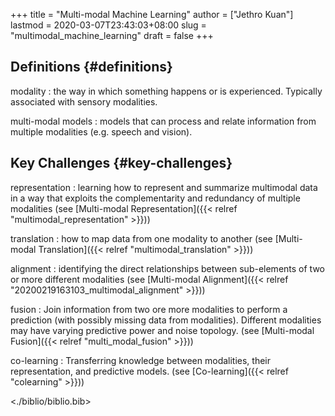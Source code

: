 +++
title = "Multi-modal Machine Learning"
author = ["Jethro Kuan"]
lastmod = 2020-03-07T23:43:03+08:00
slug = "multimodal_machine_learning"
draft = false
+++

## Definitions {#definitions}

modality
: the way in which something happens or is experienced.
    Typically associated with sensory modalities.

multi-modal models
: models that can process and relate information
    from multiple modalities (e.g. speech and vision).


## Key Challenges {#key-challenges}

representation
: learning how to represent and summarize multimodal
    data in a way that exploits the complementarity and redundancy of
    multiple modalities (see [Multi-modal Representation]({{< relref "multimodal_representation" >}}))

translation
: how to map data from one modality to another (see
    [Multi-modal Translation]({{< relref "multimodal_translation" >}}))

alignment
: identifying the direct relationships between
    sub-elements of two or more different modalities (see [Multi-modal
    Alignment]({{< relref "20200219163103_multimodal_alignment" >}}))

fusion
: Join information from two ore more modalities to perform a
    prediction (with possibly missing data from modalities). Different
    modalities may have varying predictive power and noise topology.
    (see [Multi-modal Fusion]({{< relref "multi_modal_fusion" >}}))

co-learning
: Transferring knowledge between modalities, their
    representation, and predictive models. (see [Co-learning]({{< relref "colearning" >}}))

<./biblio/biblio.bib>
